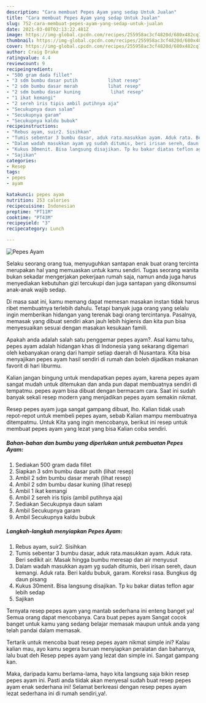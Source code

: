 ```yaml
---
description: "Cara membuat Pepes Ayam yang sedap Untuk Jualan"
title: "Cara membuat Pepes Ayam yang sedap Untuk Jualan"
slug: 752-cara-membuat-pepes-ayam-yang-sedap-untuk-jualan
date: 2021-03-08T02:13:22.481Z
image: https://img-global.cpcdn.com/recipes/255958ac3cf4820d/680x482cq70/pepes-ayam-foto-resep-utama.jpg
thumbnail: https://img-global.cpcdn.com/recipes/255958ac3cf4820d/680x482cq70/pepes-ayam-foto-resep-utama.jpg
cover: https://img-global.cpcdn.com/recipes/255958ac3cf4820d/680x482cq70/pepes-ayam-foto-resep-utama.jpg
author: Craig Drake
ratingvalue: 4.4
reviewcount: 9
recipeingredient:
- "500 gram dada fillet"
- "3 sdm bumbu dasar putih           lihat resep"
- "2 sdm bumbu dasar merah           lihat resep"
- "2 sdm bumbu dasar kuning           lihat resep"
- "1 ikat kemangi"
- "2 sereh iris tipis ambil putihnya aja"
- "Secukupnya daun salam"
- "Secukupnya garam"
- "Secukupnya kaldu bubuk"
recipeinstructions:
- "Rebus ayam, suir2. Sisihkan"
- "Tumis sebentar 3 bumbu dasar, aduk rata.masukkan ayam. Aduk rata. Beri sedikit air. Masak hingga bumbu meresap dan air menyusut"
- "Dalam wadah masukkan ayam yg sudah ditumis, beri irisan sereh, daun kemangi. Aduk rata. Beri kaldu bubuk, garam. Koreksi rasa. Bungkus dg daun pisang"
- "Kukus 30menit. Bisa langsung disajikan. Tp ku bakar diatas teflon agar lebih sedap"
- "Sajikan"
categories:
- Resep
tags:
- pepes
- ayam

katakunci: pepes ayam 
nutrition: 253 calories
recipecuisine: Indonesian
preptime: "PT11M"
cooktime: "PT43M"
recipeyield: "3"
recipecategory: Lunch

---
```



![Pepes Ayam](https://img-global.cpcdn.com/recipes/255958ac3cf4820d/680x482cq70/pepes-ayam-foto-resep-utama.jpg)

Selaku seorang orang tua, menyuguhkan santapan enak buat orang tercinta merupakan hal yang memuaskan untuk kamu sendiri. Tugas seorang  wanita bukan sekadar mengerjakan pekerjaan rumah saja, namun anda juga harus menyediakan kebutuhan gizi tercukupi dan juga santapan yang dikonsumsi anak-anak wajib sedap.

Di masa  saat ini, kamu memang dapat memesan masakan instan tidak harus ribet membuatnya terlebih dahulu. Tetapi banyak juga orang yang selalu ingin memberikan hidangan yang terenak bagi orang tercintanya. Pasalnya, memasak yang dibuat sendiri akan jauh lebih higienis dan kita pun bisa menyesuaikan sesuai dengan masakan kesukaan famili. 



Apakah anda adalah salah satu penggemar pepes ayam?. Asal kamu tahu, pepes ayam adalah hidangan khas di Indonesia yang sekarang digemari oleh kebanyakan orang dari hampir setiap daerah di Nusantara. Kita bisa menyajikan pepes ayam hasil sendiri di rumah dan boleh dijadikan makanan favorit di hari liburmu.

Kalian jangan bingung untuk mendapatkan pepes ayam, karena pepes ayam sangat mudah untuk ditemukan dan anda pun dapat membuatnya sendiri di tempatmu. pepes ayam bisa dibuat dengan bermacam cara. Saat ini sudah banyak sekali resep modern yang menjadikan pepes ayam semakin nikmat.

Resep pepes ayam juga sangat gampang dibuat, lho. Kalian tidak usah repot-repot untuk membeli pepes ayam, sebab Kalian mampu membuatnya ditempatmu. Untuk Kita yang ingin mencobanya, berikut ini resep untuk membuat pepes ayam yang lezat yang bisa Kalian coba sendiri.

<!--inarticleads1-->

##### Bahan-bahan dan bumbu yang diperlukan untuk pembuatan Pepes Ayam:

1. Sediakan 500 gram dada fillet
1. Siapkan 3 sdm bumbu dasar putih           (lihat resep)
1. Ambil 2 sdm bumbu dasar merah           (lihat resep)
1. Ambil 2 sdm bumbu dasar kuning           (lihat resep)
1. Ambil 1 ikat kemangi
1. Ambil 2 sereh iris tipis (ambil putihnya aja)
1. Sediakan Secukupnya daun salam
1. Ambil Secukupnya garam
1. Ambil Secukupnya kaldu bubuk




<!--inarticleads2-->

##### Langkah-langkah menyiapkan Pepes Ayam:

1. Rebus ayam, suir2. Sisihkan
1. Tumis sebentar 3 bumbu dasar, aduk rata.masukkan ayam. Aduk rata. Beri sedikit air. Masak hingga bumbu meresap dan air menyusut
1. Dalam wadah masukkan ayam yg sudah ditumis, beri irisan sereh, daun kemangi. Aduk rata. Beri kaldu bubuk, garam. Koreksi rasa. Bungkus dg daun pisang
1. Kukus 30menit. Bisa langsung disajikan. Tp ku bakar diatas teflon agar lebih sedap
1. Sajikan




Ternyata resep pepes ayam yang mantab sederhana ini enteng banget ya! Semua orang dapat mencobanya. Cara buat pepes ayam Sangat cocok banget untuk kamu yang sedang belajar memasak maupun untuk anda yang telah pandai dalam memasak.

Tertarik untuk mencoba buat resep pepes ayam nikmat simple ini? Kalau kalian mau, ayo kamu segera buruan menyiapkan peralatan dan bahannya, lalu buat deh Resep pepes ayam yang lezat dan simple ini. Sangat gampang kan. 

Maka, daripada kamu berlama-lama, hayo kita langsung saja bikin resep pepes ayam ini. Pasti anda tiidak akan menyesal sudah buat resep pepes ayam enak sederhana ini! Selamat berkreasi dengan resep pepes ayam lezat sederhana ini di rumah sendiri,ya!.


